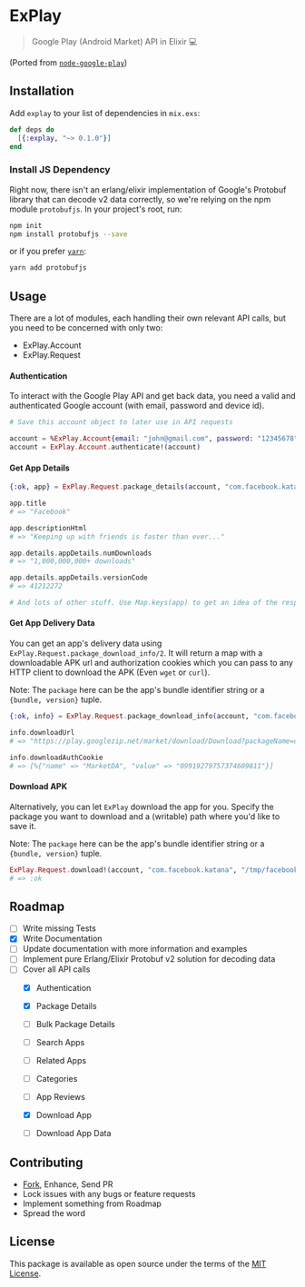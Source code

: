 ExPlay
======

> Google Play (Android Market) API in Elixir :computer:

(Ported from [`node-google-play`][gp-node])



## Installation

Add `explay` to your list of dependencies in `mix.exs`:

```elixir
def deps do
  [{:explay, "~> 0.1.0"}]
end
```

### Install JS Dependency

Right now, there isn't an erlang/elixir implementation of Google's Protobuf library
that can decode v2 data correctly, so we're relying on the npm module `protobufjs`.
In your project's root, run:

```bash
npm init
npm install protobufjs --save
```

or if you prefer [`yarn`][yarn]:

```bash
yarn add protobufjs
```



## Usage

There are a lot of modules, each handling their own relevant API calls, but you need
to be concerned with only two:

 - ExPlay.Account
 - ExPlay.Request


#### Authentication

To interact with the Google Play API and get back data, you need a valid and authenticated
Google account (with email, password and device id).

```elixir
# Save this account object to later use in API requests

account = %ExPlay.Account{email: "john@gmail.com", password: "12345678", device_id: "XXXXXXXX"}
account = ExPlay.Account.authenticate!(account)
```

#### Get App Details

```elixir
{:ok, app} = ExPlay.Request.package_details(account, "com.facebook.katana")

app.title
# => "Facebook"

app.descriptionHtml
# => "Keeping up with friends is faster than ever..."

app.details.appDetails.numDownloads
# => "1,000,000,000+ downloads"

app.details.appDetails.versionCode
# => 41212272

# And lots of other stuff. Use Map.keys(app) to get an idea of the response.
```

#### Get App Delivery Data

You can get an app's delivery data using `ExPlay.Request.package_download_info/2`.
It will return a map with a downloadable APK url and authorization cookies which
you can pass to any HTTP client to download the APK (Even `wget` or `curl`).

Note: The `package` here can be the app's bundle identifier string or a
`{bundle, version}` tuple.

```elixir
{:ok, info} = ExPlay.Request.package_download_info(account, "com.facebook.katana")

info.downloadUrl
# => "https://play.googlezip.net/market/download/Download?packageName=com.facebook.katana&versionCode=41212272&ssl..."

info.downloadAuthCookie
# => [%{"name" => "MarketDA", "value" => "09919279757374609811"}]
```

#### Download APK

Alternatively, you can let `ExPlay` download the app for you. Specify the package
you want to download and a (writable) path where you'd like to save it.

Note: The `package` here can be the app's bundle identifier string or a
`{bundle, version}` tuple.

```elixir
ExPlay.Request.download!(account, "com.facebook.katana", "/tmp/facebook.apk")
# => :ok
```



## Roadmap

 - [ ] Write missing Tests
 - [x] Write Documentation
 - [ ] Update documentation with more information and examples
 - [ ] Implement pure Erlang/Elixir Protobuf v2 solution for decoding data
 - [ ] Cover all API calls
    - [x] Authentication
    - [x] Package Details
    - [ ] Bulk Package Details
    - [ ] Search Apps
    - [ ] Related Apps
    - [ ] Categories
    - [ ] App Reviews
    - [x] Download App
    - [ ] Download App Data



## Contributing

 - [Fork][github-fork], Enhance, Send PR
 - Lock issues with any bugs or feature requests
 - Implement something from Roadmap
 - Spread the word



## License

This package is available as open source under the terms of the [MIT License][license].



  [license]:          http://opensource.org/licenses/MIT
  [github-fork]:      https://github.com/sheharyarn/ex_utils/fork

  [yarn]:             https://github.com/yarnpkg/yarn
  [gp-node]:          https://github.com/dweinstein/node-google-play


